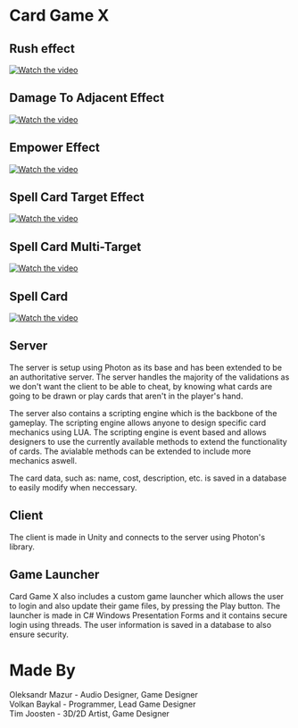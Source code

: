 # Card Game X #

## Rush effect ##
[![Watch the video](https://img.youtube.com/vi/OyhJCGYyFyI/hqdefault.jpg)](https://youtu.be/OyhJCGYyFyI)

## Damage To Adjacent Effect ##
[![Watch the video](https://img.youtube.com/vi/Alu8CzdfGlk/hqdefault.jpg)](https://youtu.be/Alu8CzdfGlk)

## Empower Effect ##
[![Watch the video](https://img.youtube.com/vi/kcZhvurNGVU/hqdefault.jpg)](https://youtu.be/kcZhvurNGVU)

## Spell Card Target Effect ##
[![Watch the video](https://img.youtube.com/vi/nQ-OVpeFC7w/hqdefault.jpg)](https://youtu.be/nQ-OVpeFC7w)

## Spell Card Multi-Target ##
[![Watch the video](https://img.youtube.com/vi/B3oNk27r-DI/hqdefault.jpg)](https://youtu.be/B3oNk27r-DI)

## Spell Card ##
[![Watch the video](https://img.youtube.com/vi/LYzgmiJqECo/hqdefault.jpg)](https://youtu.be/LYzgmiJqECo)

## Server ##

The server is setup using Photon as its base and has been extended to be an authoritative server. 
The server handles the majority of the validations as we don't want the client to be able to cheat, 
by knowing what cards are going to be drawn or play cards that aren't in the player's hand. 

The server also contains a scripting engine which is the backbone of the gameplay. 
The scripting engine allows anyone to design specific card mechanics using LUA. 
The scripting engine is event based and allows designers to use the currently available methods to extend the functionality of cards.
The avialable methods can be extended to include more mechanics aswell.

The card data, such as: name, cost, description, etc. is saved in a database to easily modify when neccessary.

## Client ##

The client is made in Unity and connects to the server using Photon's library.

## Game Launcher ##

Card Game X also includes a custom game launcher which allows the user to login and also update their game files,
by pressing the Play button. The launcher is made in C# Windows Presentation Forms and it contains secure login using
threads. The user information is saved in a database to also ensure security.

# Made By #
Oleksandr Mazur - Audio Designer, Game Designer\
Volkan Baykal - Programmer, Lead Game Designer\
Tim Joosten - 3D/2D Artist, Game Designer
